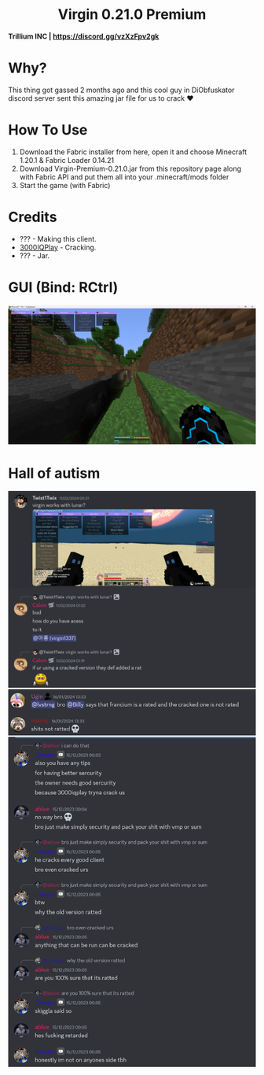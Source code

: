 <h1 align="center">Virgin 0.21.0 Premium</h1>

**Trillium INC | https://discord.gg/vzXzFpv2gk**

# Why?
This thing got gassed 2 months ago and this cool guy in DiObfuskator discord server sent this amazing jar file for us to crack ❤️

[1]: https://github.com/3000IQPlay
[2]: https://github.com/ethaanol

# How To Use

1. Download the Fabric installer from here, open it and choose Minecraft 1.20.1 & Fabric Loader 0.14.21
2. Download Virgin-Premium-0.21.0.jar from this repository page along with Fabric API and put them all into your .minecraft/mods folder
3. Start the game (with Fabric)

# Credits
- ??? - Making this client.
- [3000IQPlay][1] - Cracking.
- ??? - Jar.

# GUI (Bind: RCtrl)

<img src="https://github.com/WS-External-Cloud/Readme-Assets/blob/main/virgin-gui.png?raw=true">

# Hall of autism

<img src="https://github.com/WS-External-Cloud/Readme-Assets/blob/main/virgin-hos1.png?raw=true">

<img src="https://github.com/WS-External-Cloud/Readme-Assets/blob/main/virgin-hos2.png?raw=true">

<img src="https://github.com/WS-External-Cloud/Readme-Assets/blob/main/virgin-hos3.png?raw=true">
